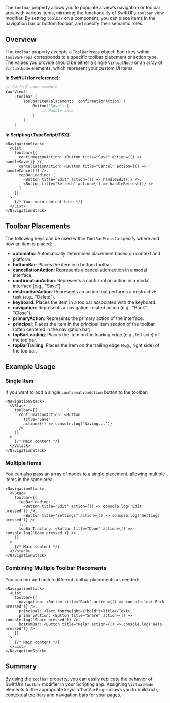 The `toolbar` property allows you to populate a view’s navigation or toolbar area with various items, mirroring the functionality of SwiftUI's `toolbar` view modifier. By setting `toolbar` on a component, you can place items in the navigation bar or bottom toolbar, and specify their semantic roles.

## Overview

The `toolbar` property accepts a `ToolBarProps` object. Each key within `ToolBarProps` corresponds to a specific toolbar placement or action type. The values you provide should be either a single `VirtualNode` or an array of `VirtualNode` elements, which represent your custom UI items.

**In SwiftUI (for reference):**
```swift
// SwiftUI code example
YourView()
    .toolbar {
        ToolbarItem(placement: .confirmationAction) {
            Button("Save") {
                // Handle save
            }
        }
    }
```

**In Scripting (TypeScript/TSX):**
```tsx
<NavigationStack>
  <List
    toolbar={{
      confirmationAction: <Button title="Save" action={() => handleSave()} />,
      cancellationAction: <Button title="Cancel" action={() => handleCancel()} />,
      topBarLeading: [
        <Button title="Edit" action={() => handleEdit()} />,
        <Button title="Refresh" action={() => handleRefresh()} />
      ]
    }}
  >
    {/* Your main content here */}
  </List>
</NavigationStack>
```

## Toolbar Placements

The following keys can be used within `ToolBarProps` to specify where and how an item is placed:

- **automatic**: Automatically determines placement based on context and platform.
- **bottomBar**: Places the item in a bottom toolbar.
- **cancellationAction**: Represents a cancellation action in a modal interface.
- **confirmationAction**: Represents a confirmation action in a modal interface (e.g., "Save").
- **destructiveAction**: Represents an action that performs a destructive task (e.g., "Delete").
- **keyboard**: Places the item in a toolbar associated with the keyboard.
- **navigation**: Represents a navigation-related action (e.g., "Back", "Close").
- **primaryAction**: Represents the primary action of the interface.
- **principal**: Places the item in the principal item section of the toolbar (often centered in the navigation bar).
- **topBarLeading**: Places the item on the leading edge (e.g., left side) of the top bar.
- **topBarTrailing**: Places the item on the trailing edge (e.g., right side) of the top bar.

## Example Usage

### Single Item

If you want to add a single `confirmationAction` button to the toolbar:

```tsx
<NavigationStack>
  <VStack
    toolbar={{
      confirmationAction: <Button
        title="Save"
        action={() => console.log('Saving...')}
      />
    }}
  >
    {/* Main content */}
  </Vstack>
</NavigationStack>
```

### Multiple Items

You can also pass an array of nodes to a single placement, allowing multiple items in the same area:

```tsx
<NavigationStack>
  <VStack
    toolbar={{
      topBarLeading: [
        <Button title="Edit" action={() => console.log('Edit pressed')} />,
        <Button title="Settings" action={() => console.log('Settings pressed')} />
      ],
      topBarTrailing: <Button title="Done" action={() => console.log('Done pressed')} />
    }}
  >
    {/* Main content */}
  </Vstack>
</NavigationStack>
```

### Combining Multiple Toolbar Placements

You can mix and match different toolbar placements as needed:

```tsx
<NavigationStack>
  <List
    toolbar={{
      navigation: <Button title="Back" action={() => console.log('Back pressed')} />,
      principal: <Text fontWeight={"bold"}>Title</Text>,
      primaryAction: <Button title="Share" action={() => console.log('Share pressed')} />,
      bottomBar: <Button title="Help" action={() => console.log('Help pressed')} />
    }}
  >
    {/* Main content */}
  </List>
</NavigationStack>
```

## Summary

By using the `toolbar` property, you can easily replicate the behavior of SwiftUI’s `toolbar` modifier in your Scripting app. Assigning `VirtualNode` elements to the appropriate keys in `ToolBarProps` allows you to build rich, contextual toolbars and navigation bars for your pages.